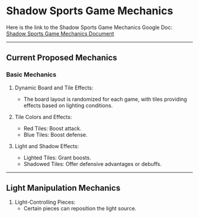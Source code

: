 # Shadow Sports Game Mechanics

Here is the link to the Shadow Sports Game Mechanics Google Doc:  
[Shadow Sports Game Mechanics Document](https://docs.google.com/document/d/18B4DbTucgdNWoEpzBDDT_cnuqMCEfT2t4FnyQWEbzEI/edit?usp=sharing)

---
  
## Current Proposed Mechanics 

### Basic Mechanics
1. Dynamic Board and Tile Effects:
   - The board layout is randomized for each game, with tiles providing effects based on lighting conditions.

2. Tile Colors and Effects:
   - Red Tiles: Boost attack.
   - Blue Tiles: Boost defense.

3. Light and Shadow Effects:
   - Lighted Tiles: Grant boosts.
   - Shadowed Tiles: Offer defensive advantages or debuffs.

---

## Light Manipulation Mechanics
1. Light-Controlling Pieces:
   - Certain pieces can reposition the light source.
